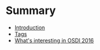 # Summary

* [Introduction](README.md)
* [Tags](tags.md)
* [What's interesting in OSDI 2016](osdi2016.md)

